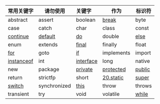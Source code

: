 
| 常用关键字                                                        | 请勿使用                                              | 关键字                                               | 作为                                                     | 标识符                                             |
| ------------------------------------------------------------ | ------------------------------------------------- | :------------------------------------------------ | ------------------------------------------------------ | ----------------------------------------------- |
| abstract                                                     | assert                                            | boolean                                           | [break](35.流程控制.md#break)                              | byte                                            |
| case                                                         | catch                                             | char                                              | class                                                  | const                                           |
| [continue](35.流程控制.md#continue)                              | [default](../20.Java面向对象/22.权限修饰符.md#default（默认）) | [do](35.流程控制.md#do...while循环)                     | double                                                 | [else](35.流程控制.md#if...else语句)                  |
| enum                                                         | extends                                           | [final](../20.Java面向对象/32.final关键字.md)            | finally                                                | float                                           |
| [for](35.流程控制.md#for循环)                                      | goto                                              | [if](35.流程控制.md#if语句)                             | implements                                             | import                                          |
| [instanceof](../20.Java面向对象/35.多态.md#向下转型的安全性（`instanceof`）) | int                                               | [interface](../20.Java面向对象/50.接口.md#interface)    | long                                                   | native                                          |
| new                                                          | package                                           | [private](../20.Java面向对象/22.权限修饰符.md#private（私有）) | [protected](../20.Java面向对象/22.权限修饰符.md#protected（受保护）) | [public](../20.Java面向对象/22.权限修饰符.md#public（公共）) |
| return                                                       | strictfp                                          | short                                             | [20.static](../20.Java面向对象/20.static关键字.md)            | [super](../20.Java面向对象/30.继承.md#super)          |
| [switch](35.流程控制.md#switch（选择语句）)                            | synchronized                                      | [this](../20.Java面向对象/25.封装.md#this)              | throw                                                  | throws                                          |
| transient                                                    | try                                               | void                                              | volatile                                               | [while](35.流程控制.md#while循环)                     |

